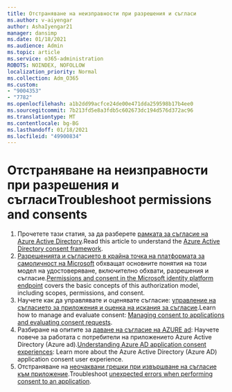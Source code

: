 ```yaml
---
title: Отстраняване на неизправности при разрешения и съгласи
ms.author: v-aiyengar
author: AshaIyengar21
manager: dansimp
ms.date: 01/18/2021
ms.audience: Admin
ms.topic: article
ms.service: o365-administration
ROBOTS: NOINDEX, NOFOLLOW
localization_priority: Normal
ms.collection: Adm_O365
ms.custom:
- "9004353"
- "7782"
ms.openlocfilehash: a1b2dd99acfce24de00e471dda259598b17b4ee0
ms.sourcegitcommit: 7b213fd5e8a3fdb5c602673dc194d576d372ac96
ms.translationtype: MT
ms.contentlocale: bg-BG
ms.lasthandoff: 01/18/2021
ms.locfileid: "49900834"
---
```

# <a name="troubleshoot-permissions-and-consents"></a><span data-ttu-id="197c1-102">Отстраняване на неизправности при разрешения и съгласи</span><span class="sxs-lookup"><span data-stu-id="197c1-102">Troubleshoot permissions and consents</span></span>

1. <span data-ttu-id="197c1-103">Прочетете тази статия, за да разберете [рамката за съгласие на Azure Active Directory](https://docs.microsoft.com/azure/active-directory/develop/consent-framework).</span><span class="sxs-lookup"><span data-stu-id="197c1-103">Read this article to understand the [Azure Active Directory consent framework](https://docs.microsoft.com/azure/active-directory/develop/consent-framework).</span></span>
1. <span data-ttu-id="197c1-104">[Разрешенията и съгласието в крайна точка на платформата за самоличност на Microsoft](https://docs.microsoft.com/azure/active-directory/develop/v2-permissions-and-consent) обхващат основните понятия на този модел на удостоверяване, включително обхвати, разрешения и съгласие.</span><span class="sxs-lookup"><span data-stu-id="197c1-104">[Permissions and consent in the Microsoft identity platform endpoint](https://docs.microsoft.com/azure/active-directory/develop/v2-permissions-and-consent) covers the basic concepts of this authorization model, including scopes, permissions, and consent.</span></span>
1. <span data-ttu-id="197c1-105">Научете как да управлявате и оценявате съгласие: [управление на съгласието за приложения и оценка на искания за съгласие](https://docs.microsoft.com/azure/active-directory/manage-apps/manage-consent-requests#evaluating-a-request-for-tenant-wide-admin-consent).</span><span class="sxs-lookup"><span data-stu-id="197c1-105">Learn how to manage and evaluate consent: [Managing consent to applications and evaluating consent requests](https://docs.microsoft.com/azure/active-directory/manage-apps/manage-consent-requests#evaluating-a-request-for-tenant-wide-admin-consent).</span></span>
1. <span data-ttu-id="197c1-106">Разбиране на опитите за [даване на съгласие на AZURE ad](https://docs.microsoft.com/azure/active-directory/develop/application-consent-experience): Научете повече за работата с потребители на приложението Azure Active Directory (Azure ad).</span><span class="sxs-lookup"><span data-stu-id="197c1-106">[Understanding Azure AD application consent experiences](https://docs.microsoft.com/azure/active-directory/develop/application-consent-experience): Learn more about the Azure Active Directory (Azure AD) application consent user experience.</span></span>
1. <span data-ttu-id="197c1-107">Отстраняване на [неочаквани грешки при извършване на съгласие към приложение](https://docs.microsoft.com/azure/active-directory/manage-apps/application-sign-in-unexpected-user-consent-error).</span><span class="sxs-lookup"><span data-stu-id="197c1-107">Troubleshoot [unexpected errors when performing consent to an application](https://docs.microsoft.com/azure/active-directory/manage-apps/application-sign-in-unexpected-user-consent-error).</span></span>

